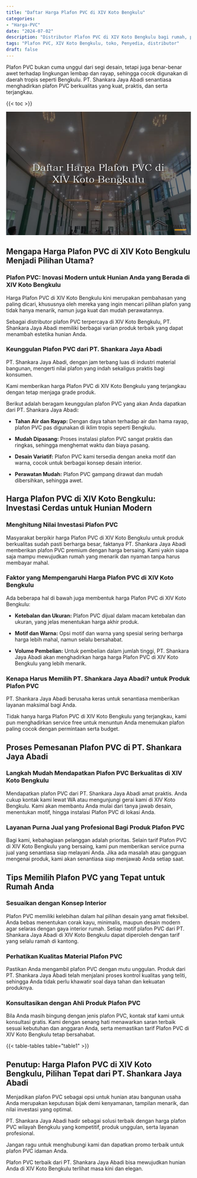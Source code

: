 ```yaml
---
title: "Daftar Harga Plafon PVC di XIV Koto Bengkulu"
categories: 
- "Harga-PVC"
date: "2024-07-02"
description: "Distributor Plafon PVC di XIV Koto Bengkulu bagi rumah, perkantoran, dan toko. Panel unggulan, variasi motif, variasi warna elegan, dengan layanan penempatan dikerjakan oleh teknisi profesional serta garansi resmi!|Servis penyediaan Plafon PVC di XIV Koto Bengkulu untuk kebutuhan tempat tinggal, kantor, maupun ritel, beserta produk unggulan dan pemasangan oleh teknisi berpengalaman dan garansi resmi.|Alternatif Plafon PVC di XIV Koto Bengkulu yang andal untuk hunian, kantor, dan gerai, bersama material unggulan dan penempatan oleh tim profesional serta jaminan resmi.|Penjualan Plafon PVC di XIV Koto Bengkulu bagi hunian, perkantoran, serta ritel, dengan material terbaik dan pemasangan dikerjakan oleh teknisi ahli, lengkap beserta kepastian resmi.}"
tags: "Plafon PVC, XIV Koto Bengkulu, toko, Penyedia, distributor"
draft: false
---
```


Plafon PVC bukan cuma unggul dari segi desain, tetapi juga benar-benar awet terhadap lingkungan lembap dan rayap, sehingga cocok digunakan di daerah tropis seperti Bengkulu. PT. Shankara Jaya Abadi senantiasa menghadirkan plafon PVC berkualitas yang kuat, praktis, dan serta terjangkau.

{{< toc >}}

![Daftar Harga Plafon PVC di XIV Koto Bengkulu](/images/Harga-PVC/Daftar-Harga-Plafon-PVC-di-XIV-Koto-Bengkulu.png)


## Mengapa Harga Plafon PVC di XIV Koto Bengkulu Menjadi Pilihan Utama?

### Plafon PVC: Inovasi Modern untuk Hunian Anda yang Berada di XIV Koto Bengkulu

Harga Plafon PVC di XIV Koto Bengkulu kini merupakan pembahasan yang paling dicari, khususnya oleh mereka yang ingin mencari pilihan plafon yang tidak hanya menarik, namun juga kuat dan mudah perawatannya.

Sebagai distributor plafon PVC terpercaya di XIV Koto Bengkulu, PT. Shankara Jaya Abadi memiliki berbagai varian produk terbaik yang dapat menambah estetika hunian Anda.

### Keunggulan Plafon PVC dari PT. Shankara Jaya Abadi

PT. Shankara Jaya Abadi, dengan jam terbang luas di industri material bangunan, mengerti nilai plafon yang indah sekaligus praktis bagi konsumen.

Kami memberikan harga Plafon PVC di XIV Koto Bengkulu yang terjangkau dengan tetap menjaga grade produk.

Berikut adalah beragam keunggulan plafon PVC yang akan Anda dapatkan dari PT. Shankara Jaya Abadi:

- **Tahan Air dan Rayap:** Dengan daya tahan terhadap air dan hama rayap, plafon PVC pas digunakan di iklim tropis seperti Bengkulu.

- **Mudah Dipasang:** Proses instalasi plafon PVC sangat praktis dan ringkas, sehingga menghemat waktu dan biaya pasang.

- **Desain Variatif:** Plafon PVC kami tersedia dengan aneka motif dan warna, cocok untuk berbagai konsep desain interior.

- **Perawatan Mudah:** Plafon PVC gampang dirawat dan mudah dibersihkan, sehingga awet.

## Harga Plafon PVC di XIV Koto Bengkulu: Investasi Cerdas untuk Hunian Modern

### Menghitung Nilai Investasi Plafon PVC

Masyarakat berpikir harga Plafon PVC di XIV Koto Bengkulu untuk produk berkualitas sudah pasti berharga besar, faktanya PT. Shankara Jaya Abadi memberikan plafon PVC premium dengan harga bersaing. Kami yakin siapa saja mampu mewujudkan rumah yang menarik dan nyaman tanpa harus membayar mahal.

### Faktor yang Mempengaruhi Harga Plafon PVC di XIV Koto Bengkulu

Ada beberapa hal di bawah juga membentuk harga Plafon PVC di XIV Koto Bengkulu:

- **Ketebalan dan Ukuran:** Plafon PVC dijual dalam macam ketebalan dan ukuran, yang jelas menentukan harga akhir produk.

- **Motif dan Warna:** Opsi motif dan warna yang spesial sering berharga harga lebih mahal, namun selalu bersahabat.

- **Volume Pembelian:** Untuk pembelian dalam jumlah tinggi, PT. Shankara Jaya Abadi akan menghadirkan harga harga Plafon PVC di XIV Koto Bengkulu yang lebih menarik.

### Kenapa Harus Memilih PT. Shankara Jaya Abadi? untuk Produk Plafon PVC

PT. Shankara Jaya Abadi berusaha keras untuk senantiasa memberikan layanan maksimal bagi Anda.

Tidak hanya harga Plafon PVC di XIV Koto Bengkulu yang terjangkau, kami pun menghadirkan service free untuk menuntun Anda menemukan plafon paling cocok dengan permintaan serta budget.

## Proses Pemesanan Plafon PVC di PT. Shankara Jaya Abadi

### Langkah Mudah Mendapatkan Plafon PVC Berkualitas di XIV Koto Bengkulu

Mendapatkan plafon PVC dari PT. Shankara Jaya Abadi amat praktis. Anda cukup kontak kami lewat WA atau mengunjungi gerai kami di XIV Koto Bengkulu. Kami akan membantu Anda mulai dari tanya jawab desain, menentukan motif, hingga instalasi Plafon PVC di lokasi Anda.

### Layanan Purna Jual yang Profesional Bagi Produk Plafon PVC

Bagi kami, kebahagiaan pelanggan adalah prioritas. Selain tarif Plafon PVC di XIV Koto Bengkulu yang bersaing, kami pun memberikan service purna jual yang senantiasa siap melayani Anda. Jika ada masalah atau gangguan mengenai produk, kami akan senantiasa siap menjawab Anda setiap saat.

## Tips Memilih Plafon PVC yang Tepat untuk Rumah Anda

### Sesuaikan dengan Konsep Interior

Plafon PVC memiliki kelebihan dalam hal pilihan desain yang amat fleksibel. Anda bebas menentukan corak kayu, minimalis, maupun desain modern agar selaras dengan gaya interior rumah. Setiap motif plafon PVC dari PT. Shankara Jaya Abadi di XIV Koto Bengkulu dapat diperoleh dengan tarif yang selalu ramah di kantong.

### Perhatikan Kualitas Material Plafon PVC

Pastikan Anda mengambil plafon PVC dengan mutu unggulan. Produk dari PT. Shankara Jaya Abadi telah menjalani proses kontrol kualitas yang teliti, sehingga Anda tidak perlu khawatir soal daya tahan dan kekuatan produknya.

### Konsultasikan dengan Ahli Produk Plafon PVC

Bila Anda masih bingung dengan jenis plafon PVC, kontak staf kami untuk konsultasi gratis. Kami dengan senang hati menawarkan saran terbaik sesuai kebutuhan dan anggaran Anda, serta memastikan tarif Plafon PVC di XIV Koto Bengkulu tetap bersahabat.

{{< table-tables table="table1" >}}

## Penutup: Harga Plafon PVC di XIV Koto Bengkulu, Pilihan Tepat dari PT. Shankara Jaya Abadi

Menjadikan plafon PVC sebagai opsi untuk hunian atau bangunan usaha Anda merupakan keputusan bijak demi kenyamanan, tampilan menarik, dan nilai investasi yang optimal.

PT. Shankara Jaya Abadi hadir sebagai solusi terbaik dengan harga plafon PVC wilayah Bengkulu yang kompetitif, produk unggulan, serta layanan profesional.

Jangan ragu untuk menghubungi kami dan dapatkan promo terbaik untuk plafon PVC idaman Anda.

Plafon PVC terbaik dari PT. Shankara Jaya Abadi bisa mewujudkan hunian Anda di XIV Koto Bengkulu terlihat masa kini dan elegan.